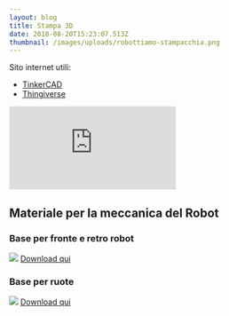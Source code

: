 ```yaml
---
layout: blog
title: Stampa 3D
date: 2018-08-20T15:23:07.513Z
thumbnail: /images/uploads/robottiamo-stampacchia.png
---
```

Sito internet utili:

- [TinkerCAD](https://www.tinkercad.com/)
- [Thingiverse](https://www.thingiverse.com/)

<div class="resp-container">
<iframe class="resp-iframe" src="https://docs.google.com/presentation/d/e/2PACX-1vSn_Bu_Ss0NomzO1hIIEiJsv5pWtZziCxkRVymWwRxsMuO79rC-jrmY4LuSq5DUMWH3xTvceCww2d1Z/embed?start=false&loop=false&delayms=3000" frameborder="0" allowfullscreen="true" mozallowfullscreen="true" webkitallowfullscreen="true"></iframe>
</div>

## Materiale per la meccanica del Robot

### Base per fronte e retro robot

![](/files/fronteretro.png)
[Download qui](/files/fronteretro.stl)

### Base per ruote

![](/files/ruote.png)
[Download qui](/files/ruote.stl)
